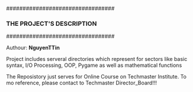 #################################
### THE PROJECT'S DESCRIPTION ###
#################################

Authour: __NguyenTTin__


Project includes serveral directories which represent for sectors like basic syntax,
I/O Processing, OOP, Pygame as well as mathematical functions

The Reposistory just serves for Online Course on Techmaster Institute.
To mo reference, please contact to Techmaster Director_Board!!!



